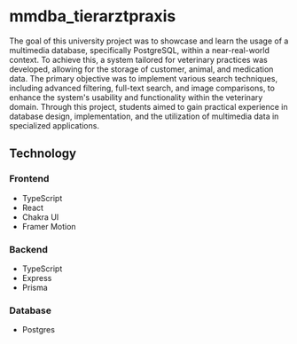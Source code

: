 # mmdba_tierarztpraxis

The goal of this university project was to showcase and learn the usage of a multimedia database, specifically PostgreSQL, within a near-real-world context. To achieve this, a system tailored for veterinary practices was developed, allowing for the storage of customer, animal, and medication data. The primary objective was to implement various search techniques, including advanced filtering, full-text search, and image comparisons, to enhance the system's usability and functionality within the veterinary domain. Through this project, students aimed to gain practical experience in database design, implementation, and the utilization of multimedia data in specialized applications.

## Technology

### Frontend

- TypeScript
- React
- Chakra UI
- Framer Motion

### Backend

- TypeScript
- Express
- Prisma

### Database

- Postgres
